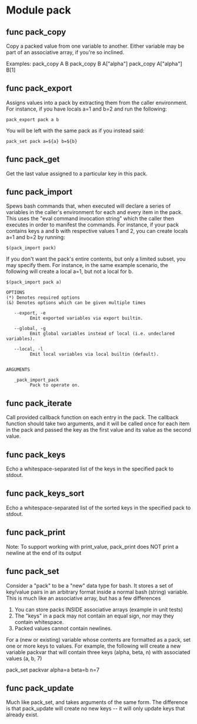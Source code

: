 # Module pack


## func pack_copy

Copy a packed value from one variable to another. Either variable may be part of an associative array, if you're so
inclined.

Examples:
  pack_copy A B
  pack_copy B A["alpha"]
  pack_copy A["alpha"] B[1]

## func pack_export

Assigns values into a pack by extracting them from the caller environment. For instance, if you have locals a=1 and b=2
and run the following:

    pack_export pack a b

You will be left with the same pack as if you instead said:

    pack_set pack a=${a} b=${b}

## func pack_get

Get the last value assigned to a particular key in this pack.

## func pack_import

Spews bash commands that, when executed will declare a series of variables in the caller's environment for each and
every item in the pack. This uses the "eval command invocation string" which the caller then executes in order to
manifest the commands. For instance, if your pack contains keys a and b with respective values 1 and 2, you can create
locals a=1 and b=2 by running:

    $(pack_import pack)

If you don't want the pack's entire contents, but only a limited subset, you may specify them. For instance, in the
same example scenario, the following will create a local a=1, but not a local for b.

    $(pack_import pack a)

```Groff
OPTIONS
(*) Denotes required options
(&) Denotes options which can be given multiple times

   --export, -e
         Emit exported variables via export builtin.

   --global, -g
         Emit global variables instead of local (i.e. undeclared variables).

   --local, -l
         Emit local variables via local builtin (default).


ARGUMENTS

   _pack_import_pack
         Pack to operate on.

```

## func pack_iterate

Call provided callback function on each entry in the pack. The callback function should take two arguments, and it
will be called once for each item in the pack and passed the key as the first value and its value as the second value.

## func pack_keys

Echo a whitespace-separated list of the keys in the specified pack to stdout.

## func pack_keys_sort

Echo a whitespace-separated list of the sorted keys in the specified pack to stdout.

## func pack_print

Note: To support working with print_value, pack_print does NOT print a newline at the end of its output

## func pack_set

Consider a "pack" to be a "new" data type for bash. It stores a set of key/value pairs in an arbitrary format inside
a normal bash (string) variable. This is much like an associative array, but has a few differences

  1) You can store packs INSIDE associative arrays (example in unit tests)
  2) The "keys" in a pack may not contain an equal sign, nor may they contain whitespace.
  3) Packed values cannot contain newlines.

For a (new or existing) variable whose contents are formatted as a pack, set one or more keys to values. For example,
the following will create a new variable packvar that will contain three keys (alpha, beta, n) with associated values
(a, b, 7)

  pack_set packvar alpha=a beta=b n=7

## func pack_update

 Much like pack_set, and takes arguments of the same form. The difference is that pack_update will create no new keys
 -- it will only update keys that already exist.
